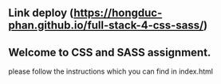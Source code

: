 ## Link deploy (https://hongduc-phan.github.io/full-stack-4-css-sass/)

## Welcome to CSS and SASS assignment.
please follow the instructions which you can find in index.html